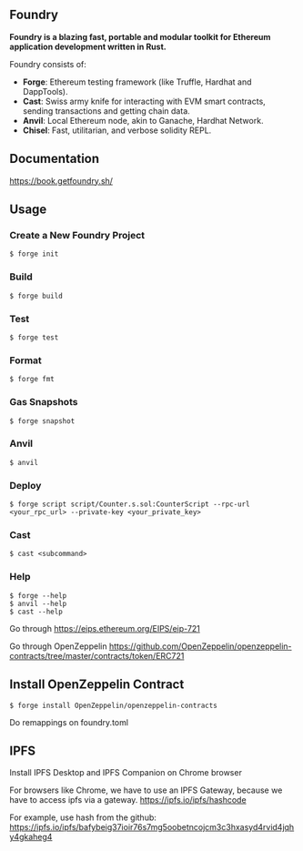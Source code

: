 ## Foundry

**Foundry is a blazing fast, portable and modular toolkit for Ethereum application development written in Rust.**

Foundry consists of:

-   **Forge**: Ethereum testing framework (like Truffle, Hardhat and DappTools).
-   **Cast**: Swiss army knife for interacting with EVM smart contracts, sending transactions and getting chain data.
-   **Anvil**: Local Ethereum node, akin to Ganache, Hardhat Network.
-   **Chisel**: Fast, utilitarian, and verbose solidity REPL.

## Documentation

https://book.getfoundry.sh/

## Usage

### Create a New Foundry Project

```shell
$ forge init
```

### Build

```shell
$ forge build
```

### Test

```shell
$ forge test
```

### Format

```shell
$ forge fmt
```

### Gas Snapshots

```shell
$ forge snapshot
```

### Anvil

```shell
$ anvil
```

### Deploy

```shell
$ forge script script/Counter.s.sol:CounterScript --rpc-url <your_rpc_url> --private-key <your_private_key>
```

### Cast

```shell
$ cast <subcommand>
```

### Help

```shell
$ forge --help
$ anvil --help
$ cast --help
```

Go through
https://eips.ethereum.org/EIPS/eip-721

Go through OpenZeppelin
https://github.com/OpenZeppelin/openzeppelin-contracts/tree/master/contracts/token/ERC721

## Install OpenZeppelin Contract

```shell
$ forge install OpenZeppelin/openzeppelin-contracts
```

Do remappings on foundry.toml

## IPFS

Install IPFS Desktop and IPFS Companion on Chrome browser

For browsers like Chrome, we have to use an IPFS Gateway, 
because we have to access ipfs via a gateway.
https://ipfs.io/ipfs/hashcode

For example, use hash from the github:
https://ipfs.io/ipfs/bafybeig37ioir76s7mg5oobetncojcm3c3hxasyd4rvid4jqhy4gkaheg4

